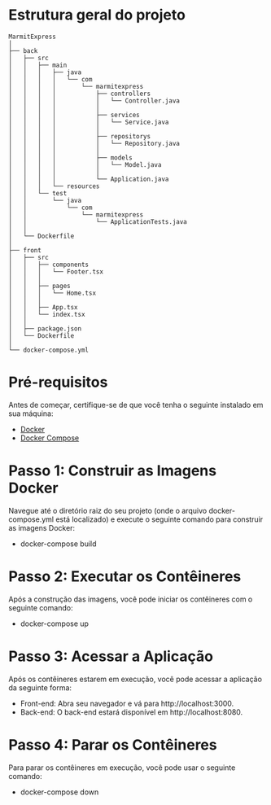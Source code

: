 # Estrutura geral do projeto

```
MarmitExpress
│
├── back
│   ├── src
│   │   ├── main
│   │   │   ├── java
│   │   │   │   └── com
│   │   │   │       └── marmitexpress
│   │   │   │           ├── controllers
│   │   │   │           │   └── Controller.java
│   │   │   │           │
│   │   │   │           ├── services
│   │   │   │           │   └── Service.java
│   │   │   │           │
│   │   │   │           ├── repositorys
│   │   │   │           │   └── Repository.java
│   │   │   │           │
│   │   │   │           ├── models
│   │   │   │           │   └── Model.java
│   │   │   │           │
│   │   │   │           └── Application.java
│   │   │   └── resources
│   │   └── test
│   │       └── java
│   │           └── com
│   │               └── marmitexpress
│   │                   └── ApplicationTests.java
│   │
│   └── Dockerfile
│
├── front
│   ├── src
│   │   ├── components
│   │   │   └── Footer.tsx
│   │   │
│   │   ├── pages
│   │   │   └── Home.tsx
│   │   │
│   │   ├── App.tsx
│   │   └── index.tsx
│   │
│   ├── package.json
│   └── Dockerfile
│
└── docker-compose.yml
```

# Pré-requisitos
Antes de começar, certifique-se de que você tenha o seguinte instalado em sua máquina:

- [Docker](https://www.docker.com/)
- [Docker Compose](https://docs.docker.com/compose/)

# Passo 1: Construir as Imagens Docker
Navegue até o diretório raiz do seu projeto (onde o arquivo docker-compose.yml está localizado) e execute o seguinte comando para construir as imagens Docker:

- docker-compose build

# Passo 2: Executar os Contêineres
Após a construção das imagens, você pode iniciar os contêineres com o seguinte comando:

- docker-compose up

# Passo 3: Acessar a Aplicação
Após os contêineres estarem em execução, você pode acessar a aplicação da seguinte forma:

- Front-end: Abra seu navegador e vá para http://localhost:3000.
- Back-end: O back-end estará disponível em http://localhost:8080.

# Passo 4: Parar os Contêineres
Para parar os contêineres em execução, você pode usar o seguinte comando:

- docker-compose down